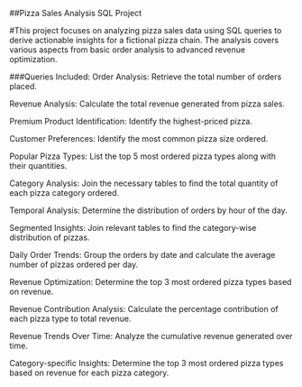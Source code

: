 ##Pizza Sales Analysis SQL Project

#This project focuses on analyzing pizza sales data using SQL queries to derive actionable insights for a fictional pizza chain. The analysis covers various aspects from basic order analysis to advanced revenue optimization.


###Queries Included:
Order Analysis:
Retrieve the total number of orders placed.

Revenue Analysis:
Calculate the total revenue generated from pizza sales.

Premium Product Identification:
Identify the highest-priced pizza.

Customer Preferences:
Identify the most common pizza size ordered.

Popular Pizza Types:
List the top 5 most ordered pizza types along with their quantities.

Category Analysis:
Join the necessary tables to find the total quantity of each pizza category ordered.

Temporal Analysis:
Determine the distribution of orders by hour of the day.

Segmented Insights:
Join relevant tables to find the category-wise distribution of pizzas.

Daily Order Trends:
Group the orders by date and calculate the average number of pizzas ordered per day.

Revenue Optimization:
Determine the top 3 most ordered pizza types based on revenue.

Revenue Contribution Analysis:
Calculate the percentage contribution of each pizza type to total revenue.

Revenue Trends Over Time:
Analyze the cumulative revenue generated over time.

Category-specific Insights:
Determine the top 3 most ordered pizza types based on revenue for each pizza category.
